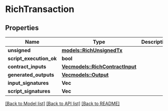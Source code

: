 # RichTransaction

## Properties

Name | Type | Description | Notes
------------ | ------------- | ------------- | -------------
**unsigned** | [**models::RichUnsignedTx**](RichUnsignedTx.md) |  | 
**script_execution_ok** | **bool** |  | 
**contract_inputs** | [**Vec<models::RichContractInput>**](RichContractInput.md) |  | 
**generated_outputs** | [**Vec<models::Output>**](Output.md) |  | 
**input_signatures** | **Vec<String>** |  | 
**script_signatures** | **Vec<String>** |  | 

[[Back to Model list]](../README.md#documentation-for-models) [[Back to API list]](../README.md#documentation-for-api-endpoints) [[Back to README]](../README.md)


